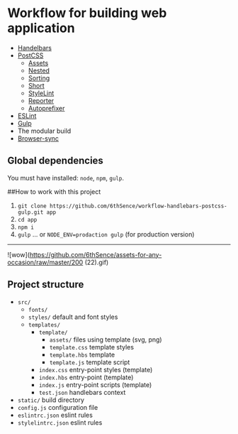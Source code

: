 # Workflow for building web application

* [Handelbars](http://handlebarsjs.com/) 
* [PostCSS](https://github.com/postcss/postcss)
    * [Assets](https://github.com/assetsjs/postcss-assets)
    * [Nested](https://github.com/postcss/postcss-nested)
    * [Sorting](https://github.com/hudochenkov/postcss-sorting)
    * [Short](https://github.com/jonathantneal/postcss-short)
    * [StyleLint](https://www.npmjs.com/package/stylelint)
    * [Reporter](https://github.com/postcss/postcss-reporter)
    * [Autoprefixer](https://github.com/postcss/autoprefixer)
* [ESLint](http://eslint.org/)
* [Gulp](http://gulpjs.com/)
* The modular build
* [Browser-sync](https://www.browsersync.io/)

## Global dependencies
You must have installed: `node`, `npm`, `gulp`.

##How to work with this project

1. `git clone https://github.com/6thSence/workflow-handlebars-postcss-gulp.git app`
2. `cd app`
3. `npm i`
4. `gulp` 
... or
`NODE_ENV=prodaction gulp`
(for production version)

---

![wow](https://github.com/6thSence/assets-for-any-occasion/raw/master/200 (22).gif)

## Project structure

* `src/` 
    - `fonts/` 
    - `styles/` default and font styles
    - `templates/`
      - `template/`
        - `assets/` files using template (svg, png)
        - `template.css` template styles
        - `template.hbs` template
        - `template.js` template script
      - `index.css` entry-point styles (template)
      - `index.hbs` entry-point (template)
      - `index.js` entry-point scripts (template)
      - `test.json` handlebars context
* `static/` build directory 
* `config.js` configuration file 
* `eslintrc.json` eslint rules
* `stylelintrc.json` eslint rules
